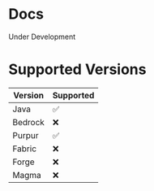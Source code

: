 # Docs
Under Development


# Supported Versions

| Version | Supported          |
| ------- | ------------------ |
| Java    | :white_check_mark: |
| Bedrock | :x:                |
| Purpur  | :white_check_mark: |
| Fabric  | :x:                |
| Forge   | :x:                |
| Magma   | :x:                |
